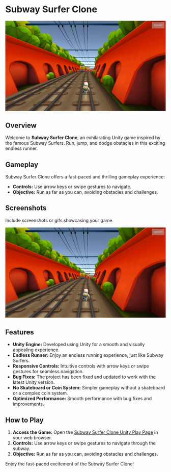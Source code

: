 # Subway Surfer Clone

![Subway Surfer Clone Banner](/thumbnail.jpg)

## Overview

Welcome to **Subway Surfer Clone**, an exhilarating Unity game inspired by the famous Subway Surfers. Run, jump, and dodge obstacles in this exciting endless runner.

## Gameplay

Subway Surfer Clone offers a fast-paced and thrilling gameplay experience:

- **Controls:** Use arrow keys or swipe gestures to navigate.
- **Objective:** Run as far as you can, avoiding obstacles and challenges.

## Screenshots

Include screenshots or gifs showcasing your game.

![Subway Surfer Clone Gameplay](/thumbnail.jpg)

## Features

- **Unity Engine:** Developed using Unity for a smooth and visually appealing experience.
- **Endless Runner:** Enjoy an endless running experience, just like Subway Surfers.
- **Responsive Controls:** Intuitive controls with arrow keys or swipe gestures for seamless navigation.
- **Bug Fixes:** The project has been fixed and updated to work with the latest Unity version.
- **No Skateboard or Coin System:** Simpler gameplay without a skateboard or a complex coin system.
- **Optimized Performance:** Smooth performance with bug fixes and improvements.

## How to Play

1. **Access the Game:** Open the [Subway Surfer Clone Unity Play Page](#) in your web browser.
2. **Controls:** Use arrow keys or swipe gestures to navigate through the subway.
3. **Objective:** Run as far as you can, avoiding obstacles and challenges.

Enjoy the fast-paced excitement of the Subway Surfer Clone!
